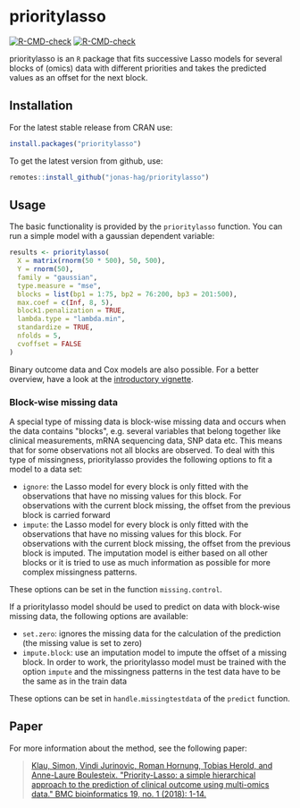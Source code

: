 # prioritylasso

<!-- badges: start -->
[![R-CMD-check](https://github.com/jonas-hag/prioritylasso/workflows/R-CMD-check/badge.svg)](https://github.com/jonas-hag/prioritylasso/actions)
[![R-CMD-check](https://github.com/jonas-hag/prioritylasso/actions/workflows/R-CMD-check.yaml/badge.svg)](https://github.com/jonas-hag/prioritylasso/actions/workflows/R-CMD-check.yaml)
<!-- badges: end -->

prioritylasso is an `R` package that fits successive Lasso models for several
blocks of (omics) data with different priorities and takes the predicted values
as an offset for the next block.

## Installation
For the latest stable release from CRAN use:

```r
install.packages("prioritylasso")
```

To get the latest version from github, use:

```r
remotes::install_github("jonas-hag/prioritylasso")
```

## Usage
The basic functionality is provided by the `prioritylasso` function. You can run
a simple model with a gaussian dependent variable:

```r
results <- prioritylasso(
  X = matrix(rnorm(50 * 500), 50, 500),
  Y = rnorm(50),
  family = "gaussian",
  type.measure = "mse",
  blocks = list(bp1 = 1:75, bp2 = 76:200, bp3 = 201:500),
  max.coef = c(Inf, 8, 5),
  block1.penalization = TRUE,
  lambda.type = "lambda.min",
  standardize = TRUE,
  nfolds = 5,
  cvoffset = FALSE
)
```

Binary outcome data and Cox models are also possible. For a better overview,
have a look at the [introductory vignette](vignettes/prioritylasso_vignette.Rmd).

### Block-wise missing data
A special type of missing data is block-wise missing data and occurs when the
data contains "blocks", e.g. several variables that belong together like
clinical measurements, mRNA sequencing data, SNP data etc. This means that for
some observations not all blocks are observed. To deal with this type of
missingness, prioritylasso provides the following options to fit a model to a
data set:

- `ignore`: the Lasso model for every block is only fitted
with the observations that have no missing values for this block. For
observations with the current block missing, the offset from the previous
block is carried forward
- `impute`: the Lasso model for every block is only fitted
with the observations that have no missing values for this block. For
observations with the current block missing, the offset from the previous
block is imputed. The imputation model is either based on all other blocks or
it is tried to use as much information as possible for more complex missingness
patterns.

These options can be set in the function `missing.control`.

If a prioritylasso model should be used to predict on data with block-wise missing
data, the following options are available:

- `set.zero`: ignores the missing data for the calculation of the prediction
(the missing value is set to zero)
- `impute.block`: use an imputation model to impute the offset of a missing
block. In order to work, the prioritylasso model must be trained with the option
`impute` and the missingness patterns in the test data have to be the same as in
the train data

These options can be set in `handle.missingtestdata` of the `predict` function.

## Paper
For more information about the method, see the following paper:

>[Klau, Simon, Vindi Jurinovic, Roman Hornung, Tobias Herold, and Anne-Laure Boulesteix. "Priority-Lasso: a simple hierarchical approach to the prediction of clinical outcome using multi-omics data." BMC bioinformatics 19, no. 1 (2018): 1-14.](https://doi.org/10.1186/s12859-018-2344-6)
